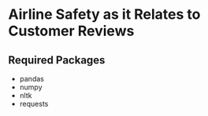 # Airline Safety as it Relates to Customer Reviews

## Required Packages
 - pandas
 - numpy
 - nltk
 - requests
 